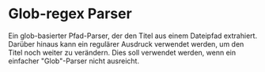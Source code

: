 # Glob-regex Parser

Ein glob-basierter Pfad-Parser, der den Titel aus einem Dateipfad extrahiert. Darüber hinaus kann ein regulärer Ausdruck verwendet werden, um den Titel noch weiter zu verändern. Dies soll verwendet werden, wenn ein einfacher "Glob"-Parser nicht ausreicht.
